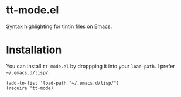 # tt-mode.el
Syntax highlighting for tintin files on Emacs.

# Installation
You can install `tt-mode.el` by droppping it into your `load-path`. I prefer `~/.emacs.d/lisp/`.

    (add-to-list 'load-path "~/.emacs.d/lisp/")
    (require 'tt-mode)
